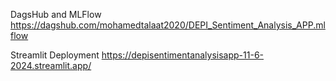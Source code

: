 DagsHub and MLFlow
https://dagshub.com/mohamedtalaat2020/DEPI_Sentiment_Analysis_APP.mlflow


Streamlit Deployment 
https://depisentimentanalysisapp-11-6-2024.streamlit.app/
